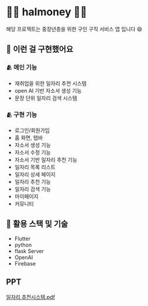 # 🧑‍🦳 halmoney 🧑‍🦳

해당 프로젝트는 중장년층을 위한 구인 구직 서비스 앱 입니다 😄

## 🌻 이런 걸 구현했어요
### 🫂 메인 기능
- 재취업을 위한 일자리 추천 시스템
- open AI 기반 자소서 생성 기능
- 문장 단위 일자리 검색 시스템
### 🫂 구현 기능
- 로그인/회원가입
- 홈 화면, 탭바
- 자소서 생성 기능
- 자소서 수정 기능
- 자소서 기반 일자리 추천 기능
- 일자리 목록 리스트
- 일자리 상세 페이지
- 일자리 추천 기능
- 일자리 검색 기능
- 마이페이지
- 커뮤니티

## 🌻 활용 스택 및 기술
- Flutter
- python
- flask Server
- OpenAI
- Firebase

## PPT
[일자리 추천시스템.pdf](https://github.com/user-attachments/files/17867218/default.pdf)

